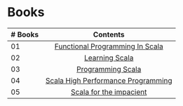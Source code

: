 # Books

|# Books| Contents                                                |
|------|:---------------------------------------------------------:|
| 01  |  [Functional Programming In Scala](FunctionalProgramminginScala.pdf)|
| 02  |  [Learning Scala](learning-scala.pdf)|
| 03  |  [Programming Scala](Programming-Scala.pdf)|
| 04  |  [Scala High Performance Programming](Packt.Scala.High.Performance.Programming.2016.5.pdf)|
| 05  |  [Scala for the impacient](Scala-for-the-Impatient.pdf)|